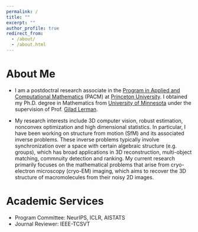 ```yaml
---
permalink: /
title: ""
excerpt: ""
author_profile: true
redirect_from: 
  - /about/
  - /about.html
---
```


# About Me

* I am a postdoctral research associate in the [Program in Applied and Computational Mathematics](https://www.pacm.princeton.edu/) (PACM) at [Princeton University](https://www.princeton.edu/). I obtained my Ph.D. degree in Mathematics from [University of Minnesota](https://www.umn.edu/) under the supervision of Prof. [Gilad Lerman](http://www-users.math.umn.edu/~lerman/).  

* My research interests include 3D computer vision, robust estimation, nonconvex optimization and high dimensional statistics. In particular, I have been working on structure from motion (SfM) and its associated inverse problems. These inverse problems typically involve synchronization over a space with certain algebraic structure (e.g. groups), which has broad applications in 3D reconstruction, multi-object matching, commnuity detection and ranking. My current research primarily focuses on the mathematical problems that arise from cryo-electron microscopy (cryo-EM) imaging, which aims to recover the 3D structure of macromolecules from their  noisy 2D images. 

# Academic Services
* Program Committee: NeurIPS, ICLR, AISTATS
* Journal Reviewer: IEEE-TCSVT
